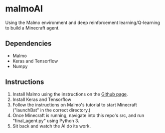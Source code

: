 # malmoAI
Using the Malmo environment and deep reinforcement learning/Q-learning to build a Minecraft agent.

## Dependencies
* Malmo
* Keras and Tensorflow
* Numpy

## Instructions
1. Install Malmo using the instructions on the [Github page](https://github.com/Microsoft/malmo).
2. Install Keras and Tensorflow
3. Follow the instructions on Malmo's tutorial to start Minecraft ("launchBat" in the correct directory.)
4. Once Minecraft is running, navigate into this repo's src, and run "final_agent.py" using Python 3.
5. Sit back and watch the AI do its work.
